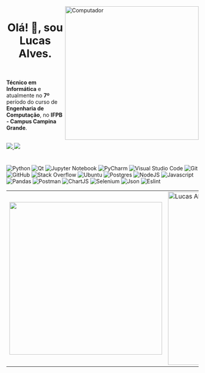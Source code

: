 <img src="https://github.com/lucasfdelis/lucasfdelis/blob/main/computer-illustration.png?raw=true" min-width="350px" max-width="350px" width="350px" align="right" alt="Computador">

<h1 align="center">Olá! 👋, sou Lucas Alves.</h1>

<br>

<p align="left"><strong>Técnico em Informática</strong> e atualmente no <strong>7º</strong> período do curso de <strong>Engenharia de Computação</strong>, no <strong>IFPB - Campus Campina Grande</strong>. 

<br>

<br>

<p align="left">

<a href="https://www.linkedin.com/in/lucasfdelis/">
    <img src="https://img.shields.io/badge/linkedin-%230077B5.svg?&style=for-the-badge&logo=linkedin&logoColor=white" />
  </a>
  <a href="https://instagram.com/lvkinhas">
    <img src="https://img.shields.io/badge/instagram-%23E4405F.svg?&style=for-the-badge&logo=instagram&logoColor=white" />        
  </a>
</p>  

<h1> </h1>

 ![Python](https://img.shields.io/badge/python-3670A0?style=for-the-badge&logo=python&logoColor=ffdd54)
 ![Qt](https://img.shields.io/badge/Qt-%23217346.svg?style=for-the-badge&logo=Qt&logoColor=white)
 ![Jupyter Notebook](https://img.shields.io/badge/jupyter-%23FA0F00.svg?style=for-the-badge&logo=jupyter&logoColor=white)
 ![PyCharm](https://img.shields.io/badge/pycharm-143?style=for-the-badge&logo=pycharm&logoColor=black&color=black&labelColor=green)
 ![Visual Studio Code](https://img.shields.io/badge/Visual%20Studio%20Code-0078d7.svg?style=for-the-badge&logo=visual-studio-code&logoColor=white)
 ![Git](https://img.shields.io/badge/git-%23F05033.svg?style=for-the-badge&logo=git&logoColor=white)
 ![GitHub](https://img.shields.io/badge/github-%23121011.svg?style=for-the-badge&logo=github&logoColor=white)
 ![Stack Overflow](https://img.shields.io/badge/-Stackoverflow-FE7A16?style=for-the-badge&logo=stack-overflow&logoColor=white)
 ![Ubuntu](https://img.shields.io/badge/Ubuntu-E95420?style=for-the-badge&logo=ubuntu&logoColor=white)
 ![Postgres](https://img.shields.io/badge/PostgreSQL-316192?style=for-the-badge&logo=postgresql&logoColor=white)
 ![NodeJS](https://img.shields.io/badge/Node.js-339933?style=for-the-badge&logo=nodedotjs&logoColor=white)
 ![Javascript](https://img.shields.io/badge/JavaScript-323330?style=for-the-badge&logo=javascript&logoColor=F7DF1E)
 ![Pandas](https://img.shields.io/badge/Pandas-2C2D72?style=for-the-badge&logo=pandas&logoColor=white)
 ![Postman](https://img.shields.io/badge/Postman-FF6C37?style=for-the-badge&logo=Postman&logoColor=white)
 ![ChartJS](https://img.shields.io/badge/Chart.js-FF6384?style=for-the-badge&logo=chartdotjs&logoColor=white)
 ![Selenium](https://img.shields.io/badge/Selenium-43B02A?style=for-the-badge&logo=Selenium&logoColor=white)
 ![Json](https://img.shields.io/badge/json-5E5C5C?style=for-the-badge&logo=json&logoColor=white)
 ![Eslint](https://img.shields.io/badge/eslint-3A33D1?style=for-the-badge&logo=eslint&logoColor=white)

<table align = "center" border = '0'>
  <tr>
    <td>
      <a href="https://github.com/lucasfdelis">
  <img width="400px" align="center" src="https://github-readme-stats.vercel.app/api/top-langs/?username=lucasfdelis&exclude_repo=IA-FIC2021&langs_count=6&theme=dracula&hide_langs_below=1&layout=compact" />
</a>
    </td>
    <td>
      <a href="https://github.com/lucasfdelis">
 <img width="454px" align="center" src="https://github-readme-stats.vercel.app/api?username=lucasfdelis&show_icons=true&theme=dracula&line_height=27" alt="Lucas Alves github stats"/>
</a>
    </td>
   
  </tr>
</table>









